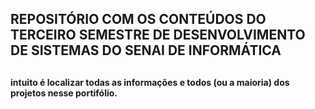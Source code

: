 ## REPOSITÓRIO COM OS CONTEÚDOS DO TERCEIRO SEMESTRE DE DESENVOLVIMENTO DE SISTEMAS DO SENAI DE INFORMÁTICA 

##

#### intuito é localizar todas as informações e todos (ou a maioria) dos projetos nesse portifólio.

<img src="https://media1.giphy.com/media/L1R1tvI9svkIWwpVYr/giphy.gif?cid=ecf05e47xzze9mzx9687daxjs1hjf6g3djhhc5xsfcsgqzsr&amp;rid=giphy.gif&amp;ct=g" alt="Woman Coding GIF by Pluralsight" style="width: 500px; height: 281.25px; left: 0px; top: 0px; opacity: 0;">





